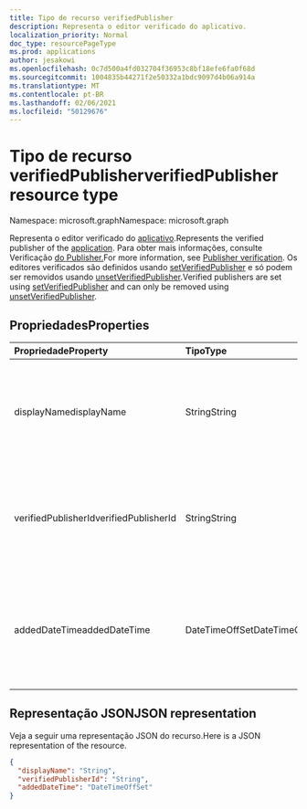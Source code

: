 ```yaml
---
title: Tipo de recurso verifiedPublisher
description: Representa o editor verificado do aplicativo.
localization_priority: Normal
doc_type: resourcePageType
ms.prod: applications
author: jesakowi
ms.openlocfilehash: 0c7d500a4fd032704f36953c8bf18efe6fa0f68d
ms.sourcegitcommit: 1004835b44271f2e50332a1bdc9097d4b06a914a
ms.translationtype: MT
ms.contentlocale: pt-BR
ms.lasthandoff: 02/06/2021
ms.locfileid: "50129676"
---
```

# <a name="verifiedpublisher-resource-type"></a><span data-ttu-id="4d3d3-103">Tipo de recurso verifiedPublisher</span><span class="sxs-lookup"><span data-stu-id="4d3d3-103">verifiedPublisher resource type</span></span>

<span data-ttu-id="4d3d3-104">Namespace: microsoft.graph</span><span class="sxs-lookup"><span data-stu-id="4d3d3-104">Namespace: microsoft.graph</span></span>

<span data-ttu-id="4d3d3-105">Representa o editor verificado do [aplicativo](application.md).</span><span class="sxs-lookup"><span data-stu-id="4d3d3-105">Represents the verified publisher of the [application](application.md).</span></span> <span data-ttu-id="4d3d3-106">Para obter mais informações, consulte Verificação [do Publisher.](/azure/active-directory/develop/publisher-verification-overview)</span><span class="sxs-lookup"><span data-stu-id="4d3d3-106">For more information, see [Publisher verification](/azure/active-directory/develop/publisher-verification-overview).</span></span> <span data-ttu-id="4d3d3-107">Os editores verificados são definidos usando [setVerifiedPublisher](../api/application-setverifiedpublisher.md) e só podem ser removidos usando [unsetVerifiedPublisher](../api/application-unsetverifiedpublisher.md).</span><span class="sxs-lookup"><span data-stu-id="4d3d3-107">Verified publishers are set using [setVerifiedPublisher](../api/application-setverifiedpublisher.md) and can only be removed using [unsetVerifiedPublisher](../api/application-unsetverifiedpublisher.md).</span></span>

## <a name="properties"></a><span data-ttu-id="4d3d3-108">Propriedades</span><span class="sxs-lookup"><span data-stu-id="4d3d3-108">Properties</span></span>

| <span data-ttu-id="4d3d3-109">Propriedade</span><span class="sxs-lookup"><span data-stu-id="4d3d3-109">Property</span></span> | <span data-ttu-id="4d3d3-110">Tipo</span><span class="sxs-lookup"><span data-stu-id="4d3d3-110">Type</span></span> | <span data-ttu-id="4d3d3-111">Descrição</span><span class="sxs-lookup"><span data-stu-id="4d3d3-111">Description</span></span> |
|:---------------|:--------|:----------|
|<span data-ttu-id="4d3d3-112">displayName</span><span class="sxs-lookup"><span data-stu-id="4d3d3-112">displayName</span></span>|<span data-ttu-id="4d3d3-113">String</span><span class="sxs-lookup"><span data-stu-id="4d3d3-113">String</span></span>|<span data-ttu-id="4d3d3-114">O nome do editor verificado da conta do Partner Center do editor de aplicativos.</span><span class="sxs-lookup"><span data-stu-id="4d3d3-114">The verified publisher name from the app publisher's Partner Center account.</span></span>|
|<span data-ttu-id="4d3d3-115">verifiedPublisherId</span><span class="sxs-lookup"><span data-stu-id="4d3d3-115">verifiedPublisherId</span></span>|<span data-ttu-id="4d3d3-116">String</span><span class="sxs-lookup"><span data-stu-id="4d3d3-116">String</span></span>| <span data-ttu-id="4d3d3-117">A ID do editor verificado da conta do Partner Center do editor de aplicativos.</span><span class="sxs-lookup"><span data-stu-id="4d3d3-117">The ID of the verified publisher from the app publisher's Partner Center account.</span></span> |
|<span data-ttu-id="4d3d3-118">addedDateTime</span><span class="sxs-lookup"><span data-stu-id="4d3d3-118">addedDateTime</span></span>|<span data-ttu-id="4d3d3-119">DateTimeOffSet</span><span class="sxs-lookup"><span data-stu-id="4d3d3-119">DateTimeOffSet</span></span>| <span data-ttu-id="4d3d3-120">O timestamp quando o editor verificado foi adicionado pela primeira vez ou atualizado mais recentemente.</span><span class="sxs-lookup"><span data-stu-id="4d3d3-120">The timestamp when the verified publisher was first added or most recently updated.</span></span> |


## <a name="json-representation"></a><span data-ttu-id="4d3d3-121">Representação JSON</span><span class="sxs-lookup"><span data-stu-id="4d3d3-121">JSON representation</span></span>
<span data-ttu-id="4d3d3-122">Veja a seguir uma representação JSON do recurso.</span><span class="sxs-lookup"><span data-stu-id="4d3d3-122">Here is a JSON representation of the resource.</span></span>

<!-- {
  "blockType": "resource",
  "optionalProperties": [

  ],
  "@odata.type": "microsoft.graph.verifiedPublisher"
}-->

```json
{
  "displayName": "String",
  "verifiedPublisherId": "String",
  "addedDateTime": "DateTimeOffSet"
}

```


<!-- uuid: 7a355221-34dd-4579-9bdd-4c3e1909e1bb
2020-09-09 20:45:56 UTC -->
<!--
{
  "type": "#page.annotation",
  "description": "verifiedPublisher resource",
  "keywords": "",
  "section": "documentation",
  "tocPath": "",
  "suppressions": []
}
-->
